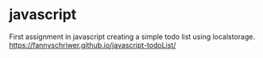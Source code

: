 # javascript

First assignment in javascript creating a simple todo list using localstorage.
https://fannyschriwer.github.io/javascript-todoList/


